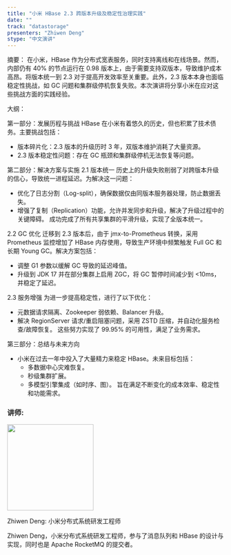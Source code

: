 ```yaml
---
title: "小米 HBase 2.3 跨版本升级及稳定性治理实践"
date: ""
track: "datastorage"
presenters: "Zhiwen Deng"
stype: "中文演讲"
---
```


摘要：
在小米，HBase 作为分布式宽表服务，同时支持离线和在线场景。然而，内部仍有 40% 的节点运行在 0.98 版本上，由于需要支持双版本，导致维护成本高昂。将版本统一到 2.3 对于提高开发效率至关重要。此外，2.3 版本本身也面临稳定性挑战，如 GC 问题和集群级停机恢复失败。本次演讲将分享小米在应对这些挑战方面的实践经验。

大纲：

第一部分：发展历程与挑战
HBase 在小米有着悠久的历史，但也积累了技术债务。主要挑战包括：
- 版本碎片化：2.3 版本的升级历时 3 年，双版本维护消耗了大量资源。
- 2.3 版本稳定性问题：存在 GC 瓶颈和集群级停机无法恢复等问题。

第二部分：解决方案与实施
2.1 版本统一
历史上的升级失败削弱了对跨版本升级的信心，导致统一进程延迟。为解决这一问题：
- 优化了日志分割（Log-split），确保数据仅由同版本服务器处理，防止数据丢失。
- 增强了复制（Replication）功能，允许并发同步和升级，解决了升级过程中的关键障碍。
成功完成了所有共享集群的平滑升级，实现了全版本统一。

2.2 GC 优化
迁移到 2.3 版本后，由于 jmx-to-Prometheus 转换，采用 Prometheus 监控增加了 HBase 内存使用，导致生产环境中频繁触发 Full GC 和长期 Young GC。解决方案包括：
- 调整 G1 参数以缓解 GC 导致的延迟峰值。
- 升级到 JDK 17 并在部分集群上启用 ZGC，将 GC 暂停时间减少到 <10ms，并稳定了延迟。

2.3 服务增强
为进一步提高稳定性，进行了以下优化：
- 元数据请求隔离、Zookeeper 弱依赖、Balancer 升级。
- 解决 RegionServer 请求/重启阻塞问题，采用 ZSTD 压缩，并自动化服务检查/故障恢复。
这些努力实现了 99.95% 的可用性，满足了业务需求。

第三部分：总结与未来方向
- 小米在过去一年中投入了大量精力来稳定 HBase。未来目标包括：
  - 多数据中心灾难恢复。
  - 秒级集群扩展。
  - 多模型引擎集成（如时序、图）。
旨在满足不断变化的成本效率、稳定性和功能需求。

### 讲师:

<img src="https://sessionize.com/image/6052-400o400o1-npyQeJA1PdnzCtTC2HXP7X.jpg" width="200" /><br/>

Zhiwen Deng: 小米分布式系统研发工程师

Zhiwen Deng，小米分布式系统研发工程师，参与了消息队列和 HBase 的设计与实现，同时也是 Apache RocketMQ 的提交者。